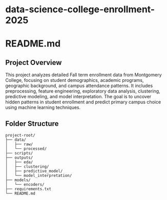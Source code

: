 # data-science-college-enrollment-2025

# README.md

## Project Overview

This project analyzes detailed Fall term enrollment data from Montgomery College, focusing on student demographics, academic programs, geographic background, and campus attendance patterns. It includes preprocessing, feature engineering, exploratory data analysis, clustering, predictive modeling, and model interpretation. The goal is to uncover hidden patterns in student enrollment and predict primary campus choice using machine learning techniques.

## Folder Structure

```
project-root/
├── data/
│   ├── raw/
│   └── processed/
├── scripts/
├── outputs/
│   ├── eda/
│   ├── clustering/
│   ├── predictive_model/
│   └── model_interpretation/
├── models/
│   └── encoders/
├── requirements.txt
└── README.md
```
